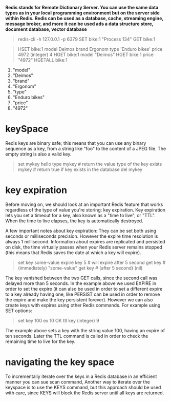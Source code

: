 **Redis stands for Remote Dictionary Server. You can use the same data types as in your local programming environment but on the server side within Redis.**
**Redis can be used as a database, cache, streaming engine, message broker, and more**
**it can be used ads a data structure store, document database, vector database**

> redis-cli -h 127.0.0.1 -p 6379
> SET bike:1 "Process 134"
> GET bike:1

> HSET bike:1 model Deimos brand Ergonom type 'Enduro bikes' price 4972
(integer) 4
> HGET bike:1 model
"Deimos"
> HGET bike:1 price
"4972"
> HGETALL bike:1
1) "model"
2) "Deimos"
3) "brand"
4) "Ergonom"
5) "type"
6) "Enduro bikes"
7) "price"
8) "4972"

# keySpace
Redis keys are binary safe; this means that you can use any binary sequence as a key, from a string like "foo" to the content of a JPEG file. The empty string is also a valid key.

> set mykey hello
> type mykey # return the value type of the key
> exists mykey # return true if key exists in the database
> del mykey

# key expiration
Before moving on, we should look at an important Redis feature that works regardless of the type of value you're storing: key expiration. Key expiration lets you set a timeout for a key, also known as a "time to live", or "TTL". When the time to live elapses, the key is automatically destroyed.

A few important notes about key expiration:
They can be set both using seconds or milliseconds precision.
However the expire time resolution is always 1 millisecond.
Information about expires are replicated and persisted on disk, the time virtually passes when your Redis server remains stopped (this means that Redis saves the date at which a key will expire).

> set key some-value
> expire key 5 # will expire after 5 second
> get key # (immediately)
"some-value"
> get key # (after 5 second)
(nil)

The key vanished between the two GET calls, since the second call was delayed more than 5 seconds. In the example above we used EXPIRE in order to set the expire (it can also be used in order to set a different expire to a key already having one, like PERSIST can be used in order to remove the expire and make the key persistent forever). However we can also create keys with expires using other Redis commands. For example using SET options:

> set key 100 ex 10
OK
> ttl key
(integer) 9

The example above sets a key with the string value 100, having an expire of ten seconds. Later the TTL command is called in order to check the remaining time to live for the key.

# navigating the key space
To incrementally iterate over the keys in a Redis database in an efficient manner you can sue scan command, Another way to iterate over the keyspace is to use the KEYS command, but this approach should be used with care, since KEYS will block the Redis server until all keys are returned.